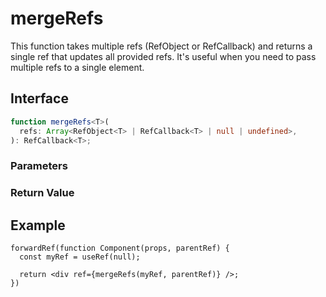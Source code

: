 # mergeRefs

This function takes multiple refs (RefObject or RefCallback) and returns a single ref that updates all provided refs. It's useful when you need to pass multiple refs to a single element.

## Interface
```ts
function mergeRefs<T>(
  refs: Array<RefObject<T> | RefCallback<T> | null | undefined>,
): RefCallback<T>;

```

### Parameters

<Interface
  required
  name="refs"
  type="Array<RefObject<T> | RefCallback<T> | null | undefined>"
  description="An array of refs to be merged. Each ref can be either a RefObject or RefCallback."
/>

### Return Value

<Interface
  name=""
  type="RefCallback<T>"
  description="single ref callback that updates all provided refs."
/>


## Example

```tsx
forwardRef(function Component(props, parentRef) {
  const myRef = useRef(null);

  return <div ref={mergeRefs(myRef, parentRef)} />;
})
```
  